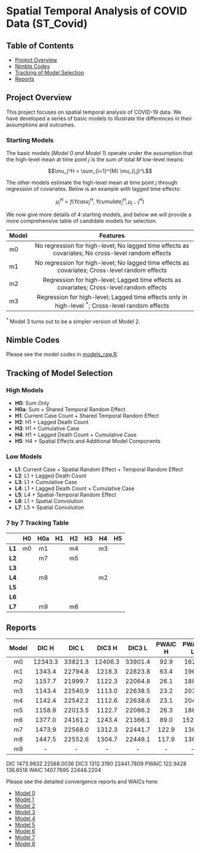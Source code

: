 # Spatial Temporal Analysis of COVID Data (ST_Covid)

## Table of Contents
- [Project Overview](#project-overview)
- [Nimble Codes](#nimble-codes)
- [Tracking of Model Selection](#tracking-of-model-selection)
- [Reports](#reports)

## Project Overview

This project focuses on spatial temporal analysis of COVID-19 data. We have developed a series of basic models to illustrate the differences in their assumptions and outcomes.  

### Starting Models 
The basic models (*Model 0 and Model 1*) operate under the assumption that the high-level mean at time point $j$ is the sum of total $M$ low-level means: 

$$\mu_j^H = \sum_{i=1}^{M} \mu_{i,j}^L$$

The other models estimate the high-level mean at time point $j$ through regression of covariates. Below is an example with lagged time effects: 

$$\mu_j^H = f(Ycase_{j}^H, Ycumulate_{j}^H, \mu_{j-1}^H)$$

We now give more details of 4 starting models, and below we will provide a more comprehensive table of candidate models for selection.

| Model | Features |
|-------|:--------:|
| m0 | No regression for high-level; No lagged time effects as covariates; No cross-level random effects |
| m1 | No regression for high-level; No lagged time effects as covariates; Cross-level random effects |
| m2 | Regression for high-level; Lagged time effects as covariates; Cross-level random effects | 
| m3 | Regression for high-level; Lagged time effects only in high-level ${}^*$; Cross-level random effects | 

${}^*$ Model 3 turns out to be a simpler version of Model 2.

## Nimble Codes

Please see the model codes in [models_raw.R](https://github.com/Sijianf/ST_Covid/blob/main/codes/models_raw.R).  

## Tracking of Model Selection

### High Models
- **H0**: Sum Only
- **H0a**: Sum + Shared Temporal Random Effect
- **H1**: Current Case Count + Shared Temporal Random Effect
- **H2**: H1 + Lagged Death Count
- **H3**: H1 + Cumulative Case
- **H4**: H1 + Lagged Death Count + Cumulative Case
- **H5**: H4 + Spatial Effects and Additional Model Components

### Low Models
- **L1**: Current Case + Spatial Random Effect + Temporal Random Effect
- **L2**: L1 + Lagged Death Count
- **L3**: L1 + Cumulative Case
- **L4**: L1 + Lagged Death Count + Cumulative Case
- **L5**: L4 + Spatial-Temporal Random Effect
- **L6**: L1 + Spatial Convolution
- **L7**: L5 + Spatial Convolution

### 7 by 7 Tracking Table

|         |  **H0**  |  **H0a** |  **H1**  |  **H2**  |  **H3**  |  **H4**  |  **H5**  |
|:-------:|:--------:|:--------:|:--------:|:--------:|:--------:|:--------:|:--------:|
| **L1**  |    m0    |    m1    |          |    m4    |          |    m3    |          |
| **L2**  |          |    m7    |          |    m5    |          |          |          |
| **L3**  |          |          |          |          |          |          |          |
| **L4**  |          |    m8    |          |          |          |    m2    |          |
| **L5**  |          |          |          |          |          |          |          |
| **L6**  |          |          |          |          |          |          |          |
| **L7**  |          |    m9    |          |    m6    |          |          |          |

## Reports


| Model |  DIC H  |   DIC L  |  DIC3 H  |  DIC3 L  |  PWAIC H |  PWAIC L |  WAIC H  |  WAIC L  |
|:-----:|:-------:|:--------:|:--------:|:--------:|:--------:|:--------:|:--------:|:--------:|
|  m0   | 12343.3 |  33821.3 | 12406.3  | 33901.4  |  92.9    |  162.9   | 12411.1  | 33906.4  |
|  m1   | 1343.4  |  22794.8 | 1218.3   | 22823.8  |  63.4    |  196.0   | 1258.2   | 22835.7  |
|  m2   | 1157.7  |  21999.7 | 1122.3   | 22064.8  |  26.1    |  188.0   | 1135.5   | 22077.4  |
|  m3   | 1143.4  |  22540.9 | 1113.0   | 22638.5  |  23.2    |  203.9   | 1124.2   | 22650.4  |
|  m4   | 1142.4  |  22542.2 | 1112.6   | 22638.6  |  23.1    |  204.4   | 1124.1   | 22652.1  |
|  m5   | 1158.9  |  22013.5 | 1122.7   | 22086.2  |  26.3    |  186.5   | 1136.0   | 22098.6  |
|  m6   | 1377.0  |  24161.2 | 1243.4   | 21366.1  |  89.0    |  1525.3  | 1310.7   | 22091.6  |
|  m7   | 1473.9  |  22568.0 | 1312.3   | 22441.7  |  122.9   |  136.6   | 1407.7   | 22448.2  |
|  m8   | 1447.5  |  22552.6 | 1304.7   | 22449.1  |  117.9   |  136.0   | 1395.5   | 22455.2  |
|  m9   |    -    |     -    |    -     |     -    |     -    |     -    |     -    |     -    |


DIC	1473.9832	22568.0036
DIC3	1312.3190	22441.7809
PWAIC	122.9428	136.6518
WAIC	1407.7695	22448.2204

Please see the detailed convergence reports and WAICs here: 

- [Model 0](https://sijianf.github.io/ST_Covid/pages/Report_Aug_m0.html)
- [Model 1](https://sijianf.github.io/ST_Covid/pages/Report_Aug_m1.html)
- [Model 2](https://sijianf.github.io/ST_Covid/pages/Report_Aug_m2.html)
- [Model 3](https://sijianf.github.io/ST_Covid/pages/Report_Aug_m3.html)
- [Model 4](https://sijianf.github.io/ST_Covid/pages/Report_Aug_m4.html)
- [Model 5](https://sijianf.github.io/ST_Covid/pages/Report_Aug_m5.html)
- [Model 6](https://sijianf.github.io/ST_Covid/pages/Report_Aug_m6.html)
- [Model 7](https://sijianf.github.io/ST_Covid/pages/Report_Aug_m7.html)
- [Model 8](https://sijianf.github.io/ST_Covid/pages/Report_Aug_m8.html)







